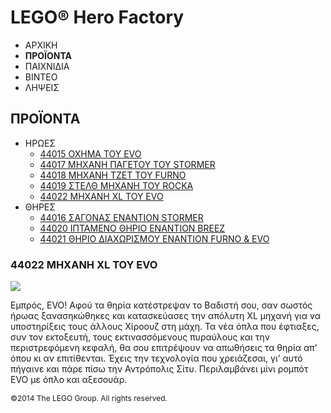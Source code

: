 # LEGO® Hero Factory

- ΑΡΧΙΚΗ
- **ΠΡΟΪΟΝΤΑ**
- ΠΑΙΧΝΙΔΙΑ
- ΒΙΝΤΕΟ
- ΛΗΨΕΙΣ

## ΠΡΟΪΟΝΤΑ

- ΗΡΩΕΣ
  - [44015 ΟΧΗΜΑ ΤΟΥ EVO](/el-GR/themes/Hero-Factory/products/44015.md)
  - [44017 ΜΗΧΑΝΗ ΠΑΓΕΤΟΥ ΤΟΥ STORMER](/el-GR/themes/Hero-Factory/products/44017.md)
  - [44018 ΜΗΧΑΝΗ ΤΖΕΤ ΤΟΥ FURNO](/el-GR/themes/Hero-Factory/products/44018.md)
  - [44019 ΣΤΕΛΘ ΜΗΧΑΝΗ ΤΟΥ ROCKA](/el-GR/themes/Hero-Factory/products/44019.md)
  - [44022 ΜΗΧΑΝΗ XL ΤΟΥ EVO](/el-GR/themes/Hero-Factory/products/44022.md)
- ΘΗΡΕΣ
  - [44016 ΣΑΓΟΝΑΣ ΕΝΑΝΤΙΟΝ STORMER](/el-GR/themes/Hero-Factory/products/44016.md)
  - [44020 ΙΠΤΑΜΕΝΟ ΘΗΡΙΟ ΕΝΑΝΤΙΟΝ BREEZ](/el-GR/themes/Hero-Factory/products/44020.md)
  - [44021 ΘΗΡΙΟ ΔΙΑΧΩΡΙΣΜΟΥ ΕΝΑΝΤΙΟΝ FURNO &amp; EVO](/el-GR/themes/Hero-Factory/products/44021.md)

### 44022 ΜΗΧΑΝΗ XL ΤΟΥ EVO

![](https://www.lego.com/cdn/product-assets/product.img.pri/44022_prod.jpg)

Εμπρός, EVO! Αφού τα θηρία κατέστρεψαν το Βαδιστή σου, σαν σωστός ήρωας ξανασηκώθηκες και κατασκεύασες την απόλυτη XL μηχανή για να υποστηρίξεις τους άλλους Χίροουζ στη μάχη. Τα νέα όπλα που έφτιαξες, συν τον εκτοξευτή, τους εκτινασσόμενους πυραύλους και την περιστρεφόμενη κεφαλή, θα σου επιτρέψουν να απωθήσεις τα θηρία απ’ όπου κι αν επιτίθενται. Έχεις την τεχνολογία που χρειάζεσαι, γι’ αυτό πήγαινε και πάρε πίσω την Αντρόπολις Σίτυ. Περιλαμβάνει μίνι ρομπότ EVO με όπλο και αξεσουάρ.

<span style="font-size: 12px; text-align: center;">&copy;2014 The LEGO Group. All rights reserved.</span>